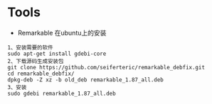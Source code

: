 # Tools

- Remarkable 在ubuntu上的安装
```
1、安装需要的软件
sudo apt-get install gdebi-core
2、下载源码生成安装包
git clone https://github.com/seiferteric/remarkable_debfix.git
cd remarkable_debfix/
dpkg-deb -Z xz -b old_deb remarkable_1.87_all.deb
3、安装
sudo gdebi remarkable_1.87_all.deb 
```
